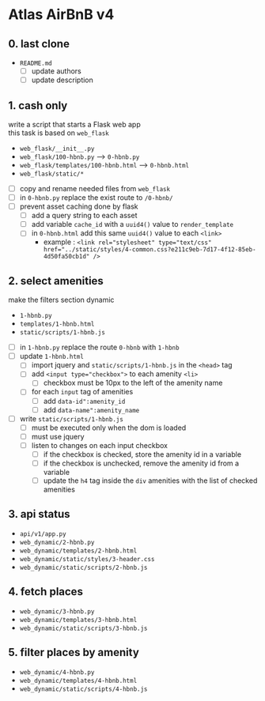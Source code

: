 # Atlas AirBnB v4

## 0. last clone

- `README.md`
	- [ ] update authors
	- [ ] update description

## 1. cash only

write a script that starts a Flask web app\
this task is based on `web_flask`

- `web_flask/__init__.py`
- `web_flask/100-hbnb.py` --> `0-hbnb.py`
- `web_flask/templates/100-hbnb.html` --> `0-hbnb.html`
- `web_flask/static/*`

- [ ] copy and rename needed files from `web_flask`
- [ ] in `0-hbnb.py` replace the exist route to `/0-hbnb/`
- [ ] prevent asset caching done by flask
	- [ ] add a query string to each asset
	- [ ] add variable `cache_id` with a `uuid4()` value to `render_template`
	- [ ] in `0-hbnb.html` add this same `uuid4()` value to each `<link>`
		- example :
`<link
rel="stylesheet"
type="text/css"
href="../static/styles/4-common.css?e211c9eb-7d17-4f12-85eb-4d50fa50cb1d"
/>`

## 2. select amenities

make the filters section dynamic

- `1-hbnb.py`
- `templates/1-hbnb.html`
- `static/scripts/1-hbnb.js`

- [ ] in `1-hbnb.py` replace the route `0-hbnb` with `1-hbnb`
- [ ] update `1-hbnb.html`
	- [ ] import jquery and `static/scripts/1-hbnb.js` in the `<head>` tag
	- [ ] add `<input type="checkbox">` to each amenity `<li>`
		- [ ] checkbox must be 10px to the left of the amenity name
	- [ ] for each `input` tag of amenities
		- [ ] add `data-id":amenity_id`
		- [ ] add `data-name":amenity_name`
- [ ] write `static/scripts/1-hbnb.js`
	- [ ] must be executed only when the dom is loaded
	- [ ] must use jquery
	- [ ] listen to changes on each input checkbox
		- [ ] if the checkbox is checked, store the amenity id in a variable
		- [ ] if the checkbox is unchecked, remove the amenity id from a variable
		- [ ] update the `h4` tag inside the `div` amenities with the list of
			  checked amenities

## 3. api status

- `api/v1/app.py`
- `web_dynamic/2-hbnb.py`
- `web_dynamic/templates/2-hbnb.html`
- `web_dynamic/static/styles/3-header.css`
- `web_dynamic/static/scripts/2-hbnb.js`

## 4. fetch places

- `web_dynamic/3-hbnb.py`
- `web_dynamic/templates/3-hbnb.html`
- `web_dynamic/static/scripts/3-hbnb.js`

## 5. filter places by amenity

- `web_dynamic/4-hbnb.py`
- `web_dynamic/templates/4-hbnb.html`
- `web_dynamic/static/scripts/4-hbnb.js`

